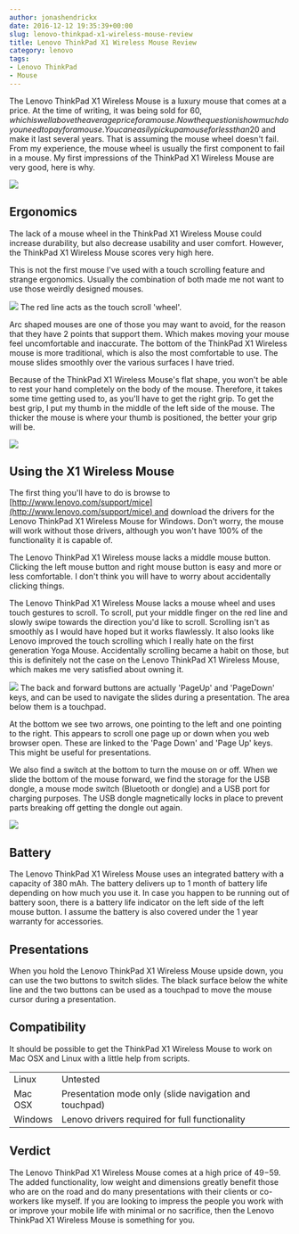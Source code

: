 ```yaml
---
author: jonashendrickx
date: 2016-12-12 19:35:39+00:00
slug: lenovo-thinkpad-x1-wireless-mouse-review
title: Lenovo ThinkPad X1 Wireless Mouse Review
category: lenovo
tags:
- Lenovo ThinkPad
- Mouse
---
```

The Lenovo ThinkPad X1 Wireless Mouse is a luxury mouse that comes at a price. At the time of writing, it was being sold for 60$, which is well above the average price for a mouse. Now the question is how much do you need to pay for a mouse. You can easily pick up a mouse for less than 20$ and make it last several years. That is assuming the mouse wheel doesn't fail. From my experience, the mouse wheel is usually the first component to fail in a mouse. My first impressions of the ThinkPad X1 Wireless Mouse are very good, here is why.



![](/assets/img/posts/thinkscopes/2016/12/lenovothinkpadx1wirelessmouse_2.jpg)


## Ergonomics


The lack of a mouse wheel in the ThinkPad X1 Wireless Mouse could increase durability, but also decrease usability and user comfort. However, the ThinkPad X1 Wireless Mouse scores very high here.

This is not the first mouse I've used with a touch scrolling feature and strange ergonomics. Usually the combination of both made me not want to use those weirdly designed mouses.

![](/assets/img/posts/thinkscopes/2016/12/lenovothinkpadx1wirelessmouse_5.jpg) The red line acts as the touch scroll 'wheel'.

Arc shaped mouses are one of those you may want to avoid, for the reason that they have 2 points that support them. Which makes moving your mouse feel uncomfortable and inaccurate. The bottom of the ThinkPad X1 Wireless mouse is more traditional, which is also the most comfortable to use. The mouse slides smoothly over the various surfaces I have tried.

Because of the ThinkPad X1 Wireless Mouse's flat shape, you won't be able to rest your hand completely on the body of the mouse. Therefore, it takes some time getting used to, as you'll have to get the right grip. To get the best grip, I put my thumb in the middle of the left side of the mouse. The thicker the mouse is where your thumb is positioned, the better your grip will be.

![](/assets/img/posts/thinkscopes/2016/12/lenovothinkpadx1wirelessmouse_6.jpg)


## Using the X1 Wireless Mouse


The first thing you'll have to do is browse to [http://www.lenovo.com/support/mice](http://www.lenovo.com/support/mice) and download the drivers for the Lenovo ThinkPad X1 Wireless Mouse for Windows. Don't worry, the mouse will work without those drivers, although you won't have 100% of the functionality it is capable of.

The Lenovo ThinkPad X1 Wireless mouse lacks a middle mouse button. Clicking the left mouse button and right mouse button is easy and more or less comfortable. I don't think you will have to worry about accidentally clicking things.

The Lenovo ThinkPad X1 Wireless Mouse lacks a mouse wheel and uses touch gestures to scroll. To scroll, put your middle finger on the red line and slowly swipe towards the direction you'd like to scroll. Scrolling isn't as smoothly as I would have hoped but it works flawlessly. It also looks like Lenovo improved the touch scrolling which I really hate on the first generation Yoga Mouse. Accidentally scrolling became a habit on those, but this is definitely not the case on the Lenovo ThinkPad X1 Wireless Mouse, which makes me very satisfied about owning it.

![](/assets/img/posts/thinkscopes/2016/12/lenovothinkpadx1wirelessmouse_4.jpg) The back and forward buttons are actually 'PageUp' and 'PageDown' keys, and can be used to navigate the slides during a presentation. The area below them is a touchpad.

At the bottom we see two arrows, one pointing to the left and one pointing to the right. This appears to scroll one page up or down when you web browser open. These are linked to the 'Page Down' and 'Page Up' keys. This might be useful for presentations.

We also find a switch at the bottom to turn the mouse on or off. When we slide the bottom of the mouse forward, we find the storage for the USB dongle, a mouse mode switch (Bluetooth or dongle) and a USB port for charging purposes. The USB dongle magnetically locks in place to prevent parts breaking off getting the dongle out again.

![](/assets/img/posts/thinkscopes/2016/12/lenovothinkpadx1wirelessmouse_3.jpg)


## Battery


The Lenovo ThinkPad X1 Wireless Mouse uses an integrated battery with a capacity of 380 mAh. The battery delivers up to 1 month of battery life depending on how much you use it. In case you happen to be running out of battery soon, there is a battery life indicator on the left side of the left mouse button. I assume the battery is also covered under the 1 year warranty for accessories.


## Presentations


When you hold the Lenovo ThinkPad X1 Wireless Mouse upside down, you can use the two buttons to switch slides. The black surface below the white line and the two buttons can be used as a touchpad to move the mouse cursor during a presentation.


## Compatibility


It should be possible to get the ThinkPad X1 Wireless Mouse to work on Mac OSX and Linux with a little help from scripts.
<table >
<tbody >
<tr >

<td >Linux
</td>

<td >Untested
</td>
</tr>
<tr >

<td >Mac OSX
</td>

<td >Presentation mode only (slide navigation and touchpad)
</td>
</tr>
<tr >

<td >Windows
</td>

<td >Lenovo drivers required for full functionality
</td>
</tr>
</tbody>
</table>


## Verdict


The Lenovo ThinkPad X1 Wireless Mouse comes at a high price of 49$-59$. The added functionality, low weight and dimensions greatly benefit those who are on the road and do many presentations with their clients or co-workers like myself. If you are looking to impress the people you work with or improve your mobile life with minimal or no sacrifice, then the Lenovo ThinkPad X1 Wireless Mouse is something for you.
